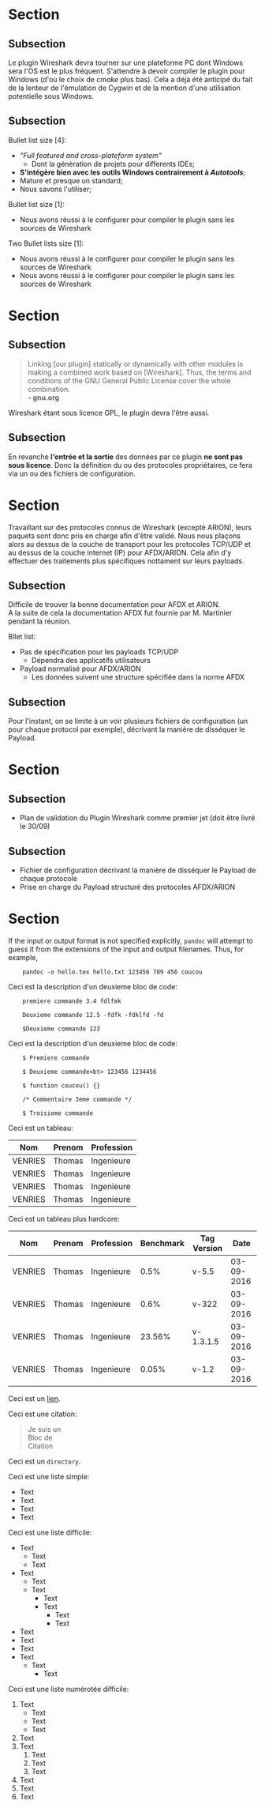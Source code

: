 # Section

## Subsection

Le plugin Wireshark devra tourner sur une plateforme PC dont Windows sera l'OS est le plus fréquent.
S'attendre à devoir compiler le plugin pour Windows (d'où le choix de *cmake* plus bas). Cela a déjà été anticipé du fait de la lenteur de l'émulation de Cygwin et de la mention d'une utilisation potentielle sous Windows.

## Subsection

Bullet list size [4]:

* *"Full featured and cross-plateform system"*
  * Dont la génèration de projets pour differents IDEs;
* **S'intégère bien avec les outils Windows contrairement à *Autotools***;
* Mature et presque un standard;
* Nous savons l'utiliser;

Bullet list size [1]:

* Nous avons réussi à le configurer pour compiler le plugin sans les sources de Wireshark

Two Bullet lists size [1]:

* Nous avons réussi à le configurer pour compiler le plugin sans les sources de Wireshark
* Nous avons réussi à le configurer pour compiler le plugin sans les sources de Wireshark

# Section

## Subsection

> Linking [our plugin] statically or dynamically with other modules is making a combined work based on [Wireshark]. Thus, the terms and conditions of the GNU General Public License cover the whole combination.<br/>
> **- gnu.org**

Wireshark étant sous licence GPL, le plugin devra l'être aussi.

## Subsection

En revanche **l'entrée et la sortie** des données par ce plugin **ne sont pas sous licence**.
Donc la définition du ou des protocoles propriétaires, ce fera via un ou des fichiers de configuration.

# Section

Travaillant sur des protocoles connus de Wireshark (excepté ARION), leurs paquets sont donc pris en charge afin d'être validé. Nous nous plaçons alors au dessus de la couche de transport pour les protocoles TCP/UDP et au dessus de la couche internet (IP) pour AFDX/ARION. Cela afin d'y effectuer des traitements plus spécifiques nottament sur leurs payloads.

## Subsection

Difficile de trouver la bonne documentation pour AFDX et ARION.<br/>
A la suite de cela la documentation AFDX fut fournie par M. Martinier pendant la réunion.

Bllet list:

* Pas de spécification pour les payloads TCP/UDP
  * Dépendra des applicatifs utilisateurs
* Payload normalisé pour AFDX/ARION
  * Les données suivent une structure spécifiée dans la norme AFDX

## Subsection

Pour l'instant, on se limite à un voir plusieurs fichiers de configuration (un pour chaque protocol par exemple), décrivant la manière de disséquer le Payload.

# Section

## Subsection

* Plan de validation du Plugin Wireshark comme premier jet (doit être livré le 30/09)

## Subsection

* Fichier de configuration décrivant la manière de disséquer le Payload de chaque protocole
* Prise en charge du Payload structuré des protocoles AFDX/ARION

# Section

If the input or output format is not specified explicitly, `pandoc`
will attempt to guess it from the extensions of
the input and output filenames.  Thus, for example,

```
    pandoc -o hello.tex hello.txt 123456 789 456 coucou
```

Ceci est la description d'un deuxieme bloc de code:

```
	premiere commande 3.4 fdlfmk

	Deuxieme commande 12.5 -fdfk -fdklfd -fd

	$Deuxieme commande 123

```

Ceci est la description d'un deuxieme bloc de code:

```
	$ Premiere commande

	$ Deuxieme commande<bt> 123456 1234456

	$ function coucou() {}

	/* Commentaire 3eme commande */

	$ Troisieme commande
```

Ceci est un tableau:

|Nom  |Prenom  |Profession |
|--|--|--|
|VENRIES  |Thomas  |Ingenieure |
|VENRIES  |Thomas  |Ingenieure |
|VENRIES  |Thomas  |Ingenieure |
|VENRIES  |Thomas  |Ingenieure |

Ceci est un tableau plus hardcore:


|Nom  |Prenom  |Profession |Benchmark |Tag Version|Date
|--|--|--|--|--|--|
|VENRIES  |Thomas  |Ingenieure |0.5%	|v-5.5		| 03-09-2016
|VENRIES  |Thomas  |Ingenieure |0.6%	|v-322		| 03-09-2016
|VENRIES  |Thomas  |Ingenieure |23.56%	|v-1.3.1.5	| 03-09-2016
|VENRIES  |Thomas  |Ingenieure |0.05%	|v-1.2		| 03-09-2016

Ceci est un [lien](http://google.fr).

Ceci est une citation:

> Je suis un<br/>
> Bloc de<br/>
> Citation

Ceci est un `directory`.

Ceci est une liste simple:

* Text
* Text
* Text
* Text

Ceci est une liste difficile:

* Text
	* Text
	* Text
* Text
	* Text
	* Text
		* Text
		* Text
			* Text
			* Text
* Text
* Text
* Text
* Text
	* Text
		* Text

Ceci est une liste numérotée difficile:

1. Text
	* Text
	* Text
	* Text
2. Text
3. Text
	1. Text
	2. Text
	3. Text
4. Text
5. Text
6. Text


